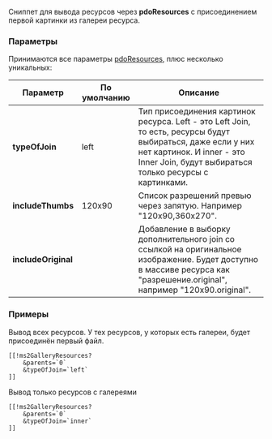Сниппет для вывода ресурсов через **pdoResources** с присоединением первой картинки из галереи ресурса.

### Параметры
Принимаются все параметры [pdoResources][1], плюс несколько уникальных:

Параметр            | По умолчанию  | Описание
--------------------|---------------|---------------------------------------------
**typeOfJoin**      | left          | Тип присоединения картинок ресурса. Left - это Left Join, то есть, ресурсы будут выбираться, даже если у них нет картинок. И inner - это Inner Join, будут выбираться только ресурсы с картинками.
**includeThumbs**   | 120x90        | Список разрешений превью через запятую. Например "120x90,360x270".
**includeOriginal** |               | Добавление в выборку дополнительного join со ссылкой на оригинальное изображение. Будет доступно в массиве ресурса как "разрешение.original", например "120x90.original".

### Примеры
Вывод всех ресурсов. У тех ресурсов, у которых есть галереи, будет присоединён первый файл.
```
[[!ms2GalleryResources?
    &parents=`0`
    &typeOfJoin=`left`
]]
```

Вывод только ресурсов с галереями
```
[[!ms2GalleryResources?
    &parents=`0`
    &typeOfJoin=`inner`
]]
```


[1]: /ru/01_Компоненты/01_pdoTools/01_Сниппеты/01_pdoResources.md